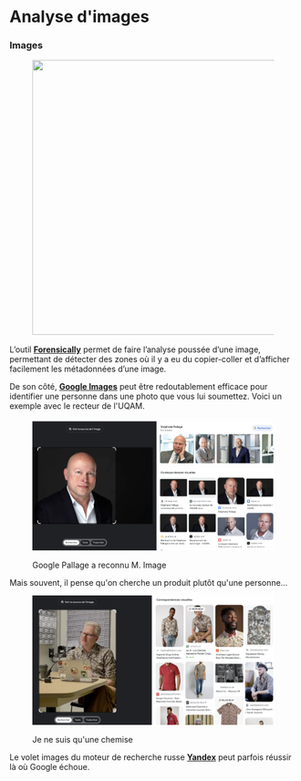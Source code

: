 # Analyse d'images

### Images <a href="#3149" id="3149"></a>

<figure><img src="https://miro.medium.com/v2/resize:fit:1400/1*YNM1pizIOxqXQgU1MjPqxw.png" alt="" height="482" width="700"><figcaption></figcaption></figure>

L’outil [**Forensically**](https://29a.ch/photo-forensics/) permet de faire l’analyse poussée d’une image, permettant de détecter des zones où il y a eu du copier-coller et d’afficher facilement les métadonnées d’une image.

De son côté, [**Google Images**](https://www.google.ca/imghp?hl=fr) peut être redoutablement efficace pour identifier une personne dans une photo que vous lui soumettez. Voici un exemple avec le recteur de l'UQAM.

<figure><img src="../.gitbook/assets/pallage.png" alt=""><figcaption><p>Google Pallage a reconnu M. Image</p></figcaption></figure>

Mais souvent, il pense qu'on cherche un produit plutôt qu'une personne...

<figure><img src="../.gitbook/assets/jhr.png" alt=""><figcaption><p>Je ne suis qu'une chemise</p></figcaption></figure>

Le volet images du moteur de recherche russe [**Yandex**](https://yandex.com/images/) peut parfois réussir là où Google échoue.
